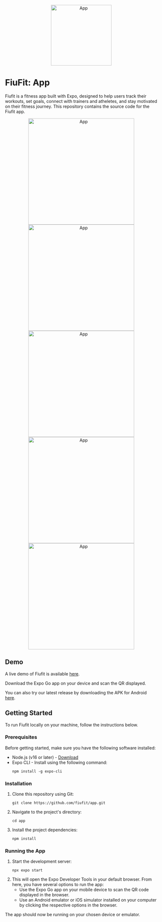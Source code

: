 <p align="center">
  <img alt="App" src="https://github.com/fiufit/app/assets/86434696/2dc48884-cd7c-4aca-ad99-e9adf2f4410d" height="200" />
</p>

# FiuFit: App

Fiufit is a fitness app built with Expo, designed to help users track their workouts, set goals, connect with trainers and atheletes, and stay motivated on their fitness journey. This repository contains the source code for the Fiufit app.

<p align="center">
    <img alt="App" src="https://github.com/fiufit/app/assets/86434696/af977ead-26c3-47c1-b324-f91688be3138" height="350" />
    <img alt="App" src="https://github.com/fiufit/app/assets/86434696/cccd6bef-af45-455c-a639-1a743fe52067" height="350" />
    <img alt="App" src="https://github.com/fiufit/app/assets/86434696/607287c6-f03e-4e06-a7fe-9a2758553aa4" height="350" />
    <img alt="App" src="https://github.com/fiufit/app/assets/86434696/c8675ed0-84d9-4cec-91ea-561442b7be9d" height="350" />
    <img alt="App" src="https://github.com/fiufit/app/assets/86434696/c2b58885-0820-4367-b199-740c10e9d453" height="350" />
</p>

## Demo

A live demo of Fiufit is available [here](https://expo.dev/%40stein257/fiufitapp?serviceType=eas&distribution=expo-go&scheme=exp%2Bfiufitapp&channel=main&sdkVersion=48.0.0).

Download the Expo Go app on your device and scan the QR displayed.

You can also try our latest release by downloading the APK for Android [here](https://expo.dev/artifacts/eas/rK3d6ueqccKPQFoYEQ87zE.apk).

## Getting Started

To run Fiufit locally on your machine, follow the instructions below.

### Prerequisites

Before getting started, make sure you have the following software installed:

- Node.js (v16 or later) - [Download](https://nodejs.org)
- Expo CLI - Install using the following command:
  ```shell
  npm install -g expo-cli
  ```

### Installation

1. Clone this repository using Git:
   ```shell
   git clone https://github.com/fiufit/app.git
   ```
2. Navigate to the project's directory:
   ```shell
   cd app
   ```
3. Install the project dependencies:
   ```shell
   npm install
   ```

### Running the App

1. Start the development server:
   ```shell
   npx expo start
   ```
2. This will open the Expo Developer Tools in your default browser. From here, you have several options to run the app:
   - Use the Expo Go app on your mobile device to scan the QR code displayed in the browser.
   - Use an Android emulator or iOS simulator installed on your computer by clicking the respective options in the browser.

The app should now be running on your chosen device or emulator.
